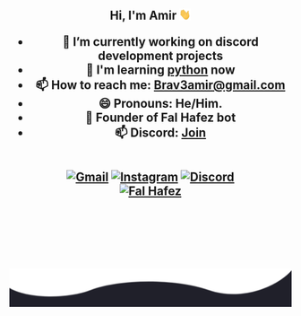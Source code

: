 <div align="center">
<h2>Hi, I'm Amir
<img src="assets/Hand.gif" width="21px">

- 🔭 I’m currently working on discord development projects
- 🌱 I'm learning [python](https://www.python.org/) now
- 📫 How to reach me: Brav3amir@gmail.com
- 😄 Pronouns: He/Him.
- 👯 Founder of Fal Hafez bot
- **📫 Discord: [Join](https://discord.gg/ErzJGBBm48)**

<br>

<a href="mailto:brav3amir@gmail.com">
<img src="https://camo.githubusercontent.com/07438a7a8917b2da898a5616b3550abdb279f6155be366c5e881f5b278c3ce16/68747470733a2f2f696d672e736869656c64732e696f2f62616467652f476d61696c2d3137313731373f7374796c653d666f722d7468652d6261646765266c6f676f3d676d61696c266c6f676f436f6c6f723d353435396137" alt="Gmail" data-canonical-src="https://img.shields.io/badge/Gmail-171717?style=for-the-badge&amp;logo=gmail&amp;logoColor=5459a7" style="max-width: 100%;"></a>
<a href="https://www.instagram.com/brav3amir/">
<img src="https://camo.githubusercontent.com/74534969b9199493283b06346f6d1df9fdce29d0627ac2ea9cc6321c706dffe8/68747470733a2f2f696d672e736869656c64732e696f2f62616467652f496e7374616772616d2d3137313731373f7374796c653d666f722d7468652d6261646765266c6f676f3d696e7374616772616d266c6f676f436f6c6f723d353435396137" alt="Instagram" data-canonical-src="https://img.shields.io/badge/Instagram-171717?style=for-the-badge&amp;logo=instagram&amp;logoColor=5459a7" style="max-width: 100%;"></a>
<a href="https://github.com/Brav3amir">
<img src="https://camo.githubusercontent.com/3dce23fc6eba13d5526172ca2effcb33ae5a01a9cd892d4be133413a31c9b95c/68747470733a2f2f696d672e736869656c64732e696f2f62616467652f446973636f72642d3137313731373f7374796c653d666f722d7468652d6261646765266c6f676f3d646973636f7264266c6f676f436f6c6f723d353435396137" alt="Discord" data-canonical-src="https://img.shields.io/badge/Discord-171717?style=for-the-badge&amp;logo=discord&amp;logoColor=5459a7" style="max-width: 100%;"></a>
<br/>
<a href="https://falhafez.xyz/">
<img src="https://cdn.discordapp.com/attachments/947793656591556618/948312456810336276/PicsArt_03-01-11.44.59.png" alt="Fal Hafez" height="30px"></a>
<br/>
  
<br/>
  
<div align="center">
    <img align="center" src="https://github-readme-stats.vercel.app/api/top-langs/?username=Brav3amir&langs_count=10&layout=compact&theme=gruvbox_duo&hide_border=true&bg_color=171717&title_color=5459a7&icon_color=5459a7&text_color=ffffff&count_private=true"  alt=""/>
</div>
<br/>

<div align="center">
    <img align="center" src="https://github-readme-stats.vercel.app/api?username=Brav3amir&theme=gruvbox_duo&show_icons=true&include_all_commits=true&count_private=true&theme=react&hide_border=true&bg_color=171717&title_color=5459a7&icon_color=5459a7&text_color=ffffff&count_private=true"  alt=""/>
</div>
 
<br/>

<img src="https://github.com/im-parsa/im-parsa/raw/main/footer.svg" alt="Footer image">
